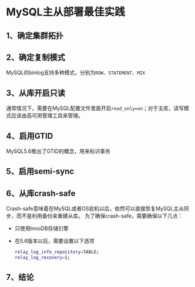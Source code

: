 # MySQL主从部署最佳实践 

## 1、确定集群拓扑

 
## 2、确定复制模式

MySQL的binlog支持多种模式，分别为```ROW```、```STATEMENT```、```MIX```

## 3、从库开启只读

通常情况下，需要在MySQL配置文件里面开启```read_only=on```；对于主库，读写模式应该由高可用管理工具来管理。

## 4、启用GTID

MySQL5.6推出了GTID的概念，用来标识事务

## 5、启用semi-sync

## 6、从库crash-safe

Crash-safe意味着在MySQL或者OS宕机以后，依然可以直接恢复MySQL主从同步，而不是利用备份来重建从库。
为了确保crash-safe，需要确保以下几点：

- 只使用InnoDB存储引擎

- 在5.6版本以后，需要设置以下选项
   
   ```bash
  relay_log_info_repository=TABLE;
  relay_log_recovery=1;
   ```

## 7、结论
